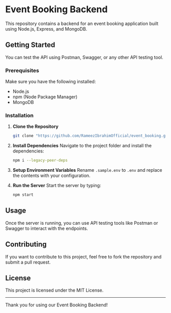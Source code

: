 # Event Booking Backend

This repository contains a backend for an event booking application built using Node.js, Express, and MongoDB.

## Getting Started

You can test the API using Postman, Swagger, or any other API testing tool.

### Prerequisites

Make sure you have the following installed:
- Node.js
- npm (Node Package Manager)
- MongoDB

### Installation

1. **Clone the Repository**
    ```sh
    git clone "https://github.com/RameezIbrahimOfficial/event_booking.git"
    ```

2. **Install Dependencies**
    Navigate to the project folder and install the dependencies:
    ```sh
    npm i --legacy-peer-deps
    ```

3. **Setup Environment Variables**
    Rename `.sample.env` to `.env` and replace the contents with your configuration.

4. **Run the Server**
    Start the server by typing:
    ```sh
    npm start
    ```

## Usage

Once the server is running, you can use API testing tools like Postman or Swagger to interact with the endpoints.

## Contributing

If you want to contribute to this project, feel free to fork the repository and submit a pull request.

## License

This project is licensed under the MIT License.

---

Thank you for using our Event Booking Backend!
